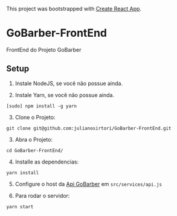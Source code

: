 This project was bootstrapped with [Create React App](https://github.com/facebook/create-react-app).

# GoBarber-FrontEnd
FrontEnd do Projeto GoBarber

## Setup

1. Instale NodeJS, se você não possue ainda.

2. Instale Yarn, se você não possue ainda.

  ```
  [sudo] npm install -g yarn
  ```

3. Clone o Projeto:

  ```
  git clone git@github.com:julianosirtori/GoBarber-FrontEnd.git
  ```
3. Abra o Projeto:
  ```
  cd GoBarber-FrontEnd/
  ```
4. Installe as dependencias:
  ```
  yarn install
  ```
5. Configure o host da [Api GoBarber](https://github.com/julianosirtori/GoBarber-BackEnd) em `src/services/api.js`

6. Para rodar o servidor:
  ```
  yarn start
  ```
